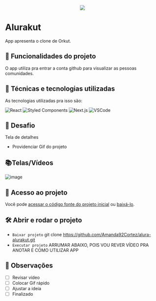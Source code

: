 </br>
<p align="center"> <img src="http://img.shields.io/static/v1?label=STATUS_GERAL&message=RETORNAR_ASSUNTO&color=RED&style=for-the-badge" #vitrinedev/> </p>

# Alurakut
App apresenta o clone de Orkut.

## 🔨 Funcionalidades do projeto
O app utiliza pra entrar a conta github para visualizar as pessoas comunidades. 

## :bookmark_tabs: Técnicas e tecnologias utilizadas
As tecnologias utilizadas pra isso são:

![React](https://img.shields.io/badge/React-414141?style=for-the-badge&logo=react&logoColor=61DAFB)
![Styled Components](https://img.shields.io/badge/styled--components-DB7093?style=for-the-badge&logo=styled-components&logoColor=white)
![Next.js](https://img.shields.io/badge/-Next-121214?style=for-the-badge&logo=next.js)
![VSCode](https://img.shields.io/badge/-VSCode-007ACC?style=for-the-badge&logo=visual-studio-code&logoColor=white)

## 🎯 Desafio
Tela de detalhes
* Providenciar Gif do projeto

## 📚Telas/Vídeos
![image](https://user-images.githubusercontent.com/19363871/125538019-800acebc-8889-4a8d-84d9-48a0980fb6f9.png)

## 📁 Acesso ao projeto
Você pode [acessar o código fonte do projeto inicial](https://github.com/Amanda92Cortez/alura-alurakut) ou [baixá-lo](https://github.com/Amanda92Cortez/alura-alurakut/archive/refs/heads/main.zip).

## 🛠️ Abrir e rodar o projeto
- ` Baixar projeto ` git clone https://github.com/Amanda92Cortez/alura-alurakut.git
- ` Executar projeto ` ARRUMAR ABAIXO, POIS VOU REVER VÍDEO PRA ANOTAR E COMO UTILIZAR APP

## 🔎 Observações
- [ ] Revisar vídeo
- [ ] Colocar Gif rápido
- [ ] Ajustar a ideia
- [ ] Finalizado
